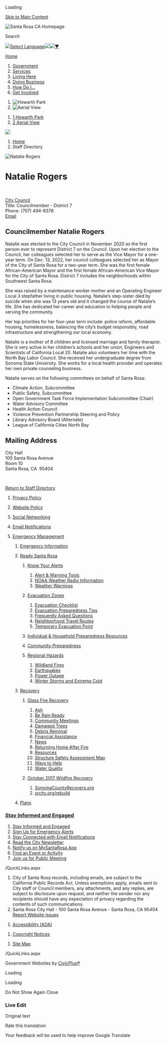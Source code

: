 Loading

[Skip to Main Content](https://srcity.org/Directory.aspx?EID=576%2F)

![Santa Rosa CA Homepage](https://srcity.org/ImageRepository/Document?documentID=42207)

Search

![](https://www.google.com/images/cleardot.gif)[Select Language![](https://www.google.com/images/cleardot.gif)​![](https://www.google.com/images/cleardot.gif)▼](https://srcity.org/Directory.aspx?EID=576)

[Home](https://srcity.org)

1. [Government](https://srcity.org/2131/Government)
2. [Services](https://srcity.org/27/Services)
3. [Living Here](https://srcity.org/31/Living-Here)
4. [Doing Business](https://srcity.org/35/Doing-Business)
5. [How Do I...](https://srcity.org/9/How-Do-I)
6. [Get Involved](https://srcity.org/4064/Get-Involved)

<!--THE END-->

1. ![Howarth Park](https://srcity.org/ImageRepository/Document?documentID=43788 "Howarth Park")
2. ![Aerial View](https://srcity.org/ImageRepository/Document?documentID=43787 "Aerial View")

<!--THE END-->

1. [1 Howarth Park](https://srcity.org/Directory.aspx?EID=576%2F)
2. [2 Aerial View](https://srcity.org/Directory.aspx?EID=576%2F)

<!--THE END-->

![](https://srcity.org/ImageRepository/Document?documentID=42208)

1. [Home](https://srcity.org)
2. Staff Directory

![Natalie Rogers](https://srcity.org/ImageRepository/Document?documentID=34885 "Natalie Rogers")

# Natalie Rogers

 

[City Council](https://srcity.org/Directory.aspx?DID=112)  
Title: Councilmember - District 7  
Phone: (707) 494-8378  
[Email](mailto:nrogers@srcity.org)

## Councilmember Natalie Rogers

Natalie was elected to the City Council in November 2020 as the first person ever to represent District 7 on the Council. Upon her election to the Council, her colleagues selected her to serve as the Vice Mayor for a one-year term. On Dec. 13, 2022, her council colleagues selected her as Mayor of the City of Santa Rosa for a two-year term. She was the first female African-American Mayor and the first female African-American Vice Mayor for the City of Santa Rosa. District 7 includes the neighborhoods within Southwest Santa Rosa.

She was raised by a maintenance worker mother and an Operating Engineer Local 3 stepfather living in public housing. Natalie’s step-sister died by suicide when she was 13 years old and it changed the course of Natalie’s life. She has dedicated her career and education to helping people and serving the community.

Her top priorities for her four-year term include: police reform, affordable housing, homelessness, balancing the city’s budget responsibly, road infrastructure and strengthening our local economy.

Natalie is a mother of 8 children and licensed marriage and family therapist. She is very active in her children’s schools and her union, Engineers and Scientists of California Local 20. Natalie also volunteers her time with the North Bay Labor Council. She received her undergraduate degree from Sonoma State University. She works for a local health provider and operates her own private counseling business.

Natalie serves on the following committees on behalf of Santa Rosa:

- Climate Action, Subcommittee
- Public Safety, Subcommittee
- Open Government Task Force Implementation Subcommittee (Chair)
- Water Advisory Committee
- Health Action Council
- Violence Prevention Partnership Steering and Policy
- Library Advisory Board (Alternate)
- League of California Cities North Bay

## Mailing Address

City Hall  
100 Santa Rosa Avenue  
Room 10  
Santa Rosa, CA  95404

 

[Return to Staff Directory](https://srcity.org/Directory.aspx)

1. [Privacy Policy](https://srcity.org/124/Privacy-Policy)
2. [Website Policy](https://srcity.org/125/Website-Policy)
3. [Social Networking](https://srcity.org/2286/Social-Networking)
4. [Email Notifications](https://srcity.org/2370/Email-Notifications)
5. [Emergency Management](https://srcity.org/3926/Emergency-Management)
   
   1. [Emergency Information](https://srcity.org/3255/Emergency-Information)
   2. [Ready Santa Rosa](https://srcity.org/3254/Ready-Santa-Rosa)
      
      1. [Know Your Alerts](https://srcity.org/3123/Know-Your-Alerts)
         
         1. [Alert &amp; Warning Tools](https://srcity.org/3184/Alert-Warning-Tools)
         2. [NOAA Weather Radio Information](https://srcity.org/3540/NOAA-Weather-Radio-Information)
         3. [Weather Warnings](https://srcity.org/3122/Weather-Warnings)
      2. [Evacuation Zones](https://srcity.org/3368/Evacuation-Zones)
         
         1. [Evacuation Checklist](https://srcity.org/3181/Evacuation-Checklist)
         2. [Evacuation Preparedness Tips](https://srcity.org/3182/Evacuation-Preparedness-Tips)
         3. [Frequently Asked Questions](https://srcity.org/3183/Frequently-Asked-Questions)
         4. [Neighborhood Travel Routes](https://srcity.org/3374/Neighborhood-Travel-Routes)
         5. [Temporary Evacuation Point](https://srcity.org/4235/Temporary-Evacuation-Point)
      3. [Individual &amp; Household Preparedness Resources](https://srcity.org/3252/Individual-Household-Preparedness-Resour)
      4. [Community Preparedness](https://srcity.org/2558/Community-Preparedness)
      5. [Regional Hazards](https://srcity.org/3270/Regional-Hazards)
         
         1. [Wildland Fires](https://srcity.org/2298/Wildland-Fires)
         2. [Earthquakes](https://srcity.org/455/Earthquakes)
         3. [Power Outage](https://srcity.org/3120/Power-Outage)
         4. [Winter Storms and Extreme Cold](https://srcity.org/2291/Winter-Storms-and-Extreme-Cold)
   3. [Recovery](https://srcity.org/3273/Recovery)
      
      1. [Glass Fire Recovery](https://srcity.org/3406/Glass-Fire-Recovery)
         
         01. [Ash](https://srcity.org/3422/Ash)
         02. [Be Rain Ready](https://srcity.org/3411/Be-Rain-Ready)
         03. [Community Meetings](https://srcity.org/3427/Community-Meetings)
         04. [Damaged Trees](https://srcity.org/3434/Damaged-Trees)
         05. [Debris Removal](https://srcity.org/3416/Debris-Removal)
         06. [Financial Assistance](https://srcity.org/3443/Financial-Assistance)
         07. [News](https://srcity.org/3438/News)
         08. [Returning Home After Fire](https://srcity.org/3413/Returning-Home-After-Fire)
         09. [Resources](https://srcity.org/3415/Resources)
         10. [Structure Safety Assessment Map](https://srcity.org/3412/Structure-Safety-Assessment-Map)
         11. [Ways to Help](https://srcity.org/3420/Ways-to-Help)
         12. [Water Quality](https://srcity.org/993)
      2. [October 2017 Wildfire Recovery](https://srcity.org/3266/October-2017-Wildfire-Recovery)
         
         1. [SonomaCountyRecovers.org](https://www.sonomacountyrecovers.org)
         2. [srcity.org/rebuild](https://srcity.org/3018/Rebuilding)
   4. [Plans](https://srcity.org/4115/Plans)

<!--THE END-->

### [Stay Informed and Engaged](https://srcity.org/QuickLinks.aspx?CID=437)

1. [Stay Informed and Engaged](https://srcity.org/3814)
2. [Sign Up for Emergency Alerts](https://srcity.org/2370)
3. [Stay Connected with Email Notifications](https://srcity.org/2370)
4. [Read the City Newsletter](https://srcity.org/3286)
5. [Notify us on MySantaRosa App](https://srcity.org/515)
6. [Find an Event or Activity](https://www.srcity.org/calendar.aspx)
7. [Join us for Public Meeting](https://santa-rosa.legistar.com/Calendar.aspx)

/QuickLinks.aspx

1. City of Santa Rosa records, including emails, are subject to the California Public Records Act. Unless exemptions apply, emails sent to City staff or Council members, any attachments, and any replies, are subject to disclosure upon request, and neither the sender nor any recipients should have any expectation of privacy regarding the contents of such communications.
2. Santa Rosa City Hall - 100 Santa Rosa Avenue - Santa Rosa, CA 95404  
   [Report Website Issues](mailto:webmaster@srcity.org)

<!--THE END-->

1. [Accessibility (ADA)](https://srcity.org/accessibility)

<!--THE END-->

1. [Copyright Notices](https://srcity.org/copyright)

<!--THE END-->

1. [Site Map](https://srcity.org/sitemap)

/QuickLinks.aspx

Government Websites by [CivicPlus®](https://connect.civicplus.com/referral)

Loading

Loading

Do Not Show Again Close

### Live Edit

Original text

Rate this translation

Your feedback will be used to help improve Google Translate